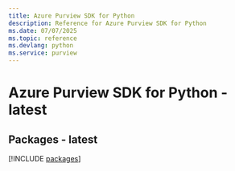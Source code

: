 ```yaml
---
title: Azure Purview SDK for Python
description: Reference for Azure Purview SDK for Python
ms.date: 07/07/2025
ms.topic: reference
ms.devlang: python
ms.service: purview
---
```

# Azure Purview SDK for Python - latest
## Packages - latest
[!INCLUDE [packages](purview-index.md)]